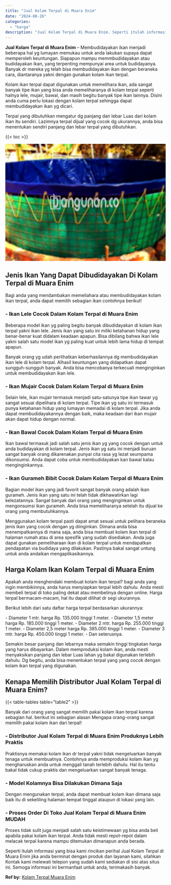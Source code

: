 ```yaml
---
title: "Jual Kolam Terpal di Muara Enim"
date: "2024-08-26"
categories: 
  - "harga"
description: "Jual Kolam Terpal di Muara Enim. Seperti itulah informasi yang bisa kami rincikan perihal Jual Kolam Terpal di Muara Enim jika anda berminat dengan produk da..."
---
```


**Jual Kolam Terpal di Muara Enim** – Membudidayakan ikan menjadi beberapa hal yg lumayan memukau untuk anda lakukan supaya dapat memperoleh keuntungan. Siapapun mampu memmbudidayakan atau budidayakan ikan, yang terpenting mempunyai area untuk budidayanya. Banyak dr mereka yg telah bisa membudidayakan ikan dengan beraneka cara, diantaranya yakni dengan gunakan kolam ikan terpal.

Kolam ikan terpal dapat digunakan untuk memelihara ikan, ada sangat banyak tipe ikan yang bisa anda memeliharanya di kolam terpal seperti halnya lele, mujair, bawal, dan masih begitu banyak tipe ikan lainnya. Disini anda cuma perlu lokasi dengan kolam terpal sehingga dapat membudidayakan ikan yg dicari.

Terpal yang dibutuhkan mengatur dg panjang dan lebar Luas dari kolam ikan itu sendiri. Lazimnya terpal dijual yang cocok dg ukurannya, anda bisa menentukan sendiri panjang dan lebar terpal yang dibutuhkan.

{{< toc >}}

![Jual Kolam Terpal di Muara Enim](/images/jual-kolam-terpal-58.png)

## Jenis Ikan Yang Dapat Dibudidayakan Di Kolam Terpal di Muara Enim

Bagi anda yang mendambakan memeliahara atau membudidayakan kolam ikan terpal, anda dapat memilih sebagian ikan contohnya berikut!

### \- Ikan Lele Cocok Dalam Kolam Terpal di Muara Enim

Beberapa model ikan yg paling begitu banyak dibudidayakan di kolam ikan terpal yakni ikan lele. Jenis ikan yang satu ini miliki ketahanan hidup yang benar-benar kuat didalam keadaan apapun. Bisa dibilang bahwa ikan lele yakni salah satu model ikan yg paling kuat untuk lebih lama hidup di tempat apapun.

Banyak orang yg udah perlihatkan keberhasilannya dg membudidayakan ikan lele di kolam terpal. Alhasil keuntungan yang didapatkan dapat sungguh-sungguh banyak. Anda bisa mencobanya terkecuali menginginkan untuk membudidayakan ikan lele.

### \- Ikan Mujair Cocok Dalam Kolam Terpal di Muara Enim

Selain lele, ikan mujair termasuk menjadi satu-satunya tipe ikan tawar yg sangat sesuai dipelihara di kolam terpal. Tipe ikan yg satu ini termasuk punya ketahanan hidup yang lumayan memadai di kolam terpal. Jika anda dapat membudidayakannya dengan baik, maka keadaan dari ikan mujair akan dapat hidup dengan normal.

### \- Ikan Bawal Cocok Dalam Kolam Terpal di Muara Enim

Ikan bawal termasuk jadi salah satu jenis ikan yg yang cocok dengan untuk anda budidayakan di kolam terpal. Jenis ikan yg satu ini menjadi buruan sangat banyak orang dikarenakan punyai cita rasa yg lezat seumpama dikonsumsi. Anda dapat coba untuk membudidayakan kan bawal kalau menginginkannya.

### \- Ikan Gurameh Bibit Cocok Dalam Kolam Terpal di Muara Enim

Bagian model ikan yang jadi favorit sangat banyak orang adalah ikan gurameh. Jenis ikan yang satu ini telah tidak dikhawatirkan lagi kelezatannya. Sangat banyak dari orang yang menginginkan untuk mengonsumsi ikan gurameh. Anda bisa memeliharanya setelah itu dijual ke orang yang membutuhkannya.

Menggunakan kolam terpal pasti dapat amat sesuai untuk pelihara beraneka jenis ikan yang cocok dengan yg diinginkan. Dimana anda bisa menempatkannya di mana saja, anda bisa membuat kolam ikan terpal di halaman rumah atau di area spesifik yang sudah disediakan. Anda juga dapat gunakan pemeliharaan ikan di kolam terpal untuk mendapatkan pendapatan via budidaya yang dilakukan. Pastinya bakal sangat untung untuk anda andaikan mengaplikasikannya.

## Harga Kolam Ikan Kolam Terpal di Muara Enim

Apakah anda menghendaki membuat kolam ikan terpal? bagi anda yang ingin membikinnya, anda harus menyiapkan terpal lebih dahulu. Anda mesti membeli terpal di toko paling dekat atau membelinya dengan online. Harga terpal bermacam-macam, hal itu dapat dilihat dr segi ukurannya.

Berikut lebih dari satu daftar harga terpal berdasarkan ukurannya:

\- Diameter 1 mtr. harga Rp. 135.000 tinggi 1 meter. - Diameter 1,5 meter harga Rp. 185.000 tinggi 1 meter. - Diameter 2 mtr. harga Rp. 255.000 tinggi 1 meter. - Diameter 2,5 meter harga Rp. 385.000 tinggi 1 meter. - Diameter 3 mtr. harga Rp. 450.000 tinggi 1 meter. - Dan seterusnya.

Semakin besar panjang dan lebarnya maka semakin tinggi tingkatan harga yang harus dibayarkan. Dalam memproduksi kolam ikan, anda mesti menyaksikan panjang dan lebar Luas lahan yg bakal digunakan terlebih dahulu. Dg begitu, anda bisa menentukan terpal yang yang cocok dengan kolam ikan terpal yang digunakan.

## Kenapa Memilih Distributor Jual Kolam Terpal di Muara Enim?

{{< table-tables table="table2" >}}

Banyak dari orang yang sangat memilih pakai kolam ikan terpal karena sebagian hal. berikut ini sebagian alasan Mengapa orang-orang sangat memilih pakai kolam ikan dari terpal!

### \- Distributor Jual Kolam Terpal di Muara Enim Produknya Lebih Praktis

Praktisnya memakai kolam ikan dr terpal yakni tidak mengeluarkan banyak tenaga untuk membuatnya. Contohnya anda memproduksi kolam ikan yg mengharuskan anda untuk menggali tanah terlebih dahulu. Hal itu tentu bakal tidak cukup praktis dan mengeluarkan sangat banyak tenaga.

### \- Model Kolamnya Bisa Dilakukan Dimana Saja

Dengan mengunakan terpal, anda dapat membuat kolam ikan dimana saja baik itu di sekeliling halaman tempat tinggal ataupun di lokasi yang lain.

### \- Proses Order Di Toko Jual Kolam Terpal di Muara Enim MUDAH

Proses tidak sulit juga menjadi salah satu keistimewaan yg bisa anda beli apabila pakai kolam ikan terpal. Anda tidak mesti repot-repot dalam melacak terpal karena mampu ditemukan dimanapun anda berada.

Seperti itulah informasi yang bisa kami rincikan perihal Jual Kolam Terpal di Muara Enim jika anda berminat dengan produk dan layanan kami, silahkan Kontak kami melewati telepon yang sudah kami sediakan di sisi atas situs ini. Semoga informasi ini bermanfaat untuk anda, terimakasih banyak.

**Ref by:** [Kolam Terpal Muara Enim](https://id.wikipedia.org/wiki/Kolam)
